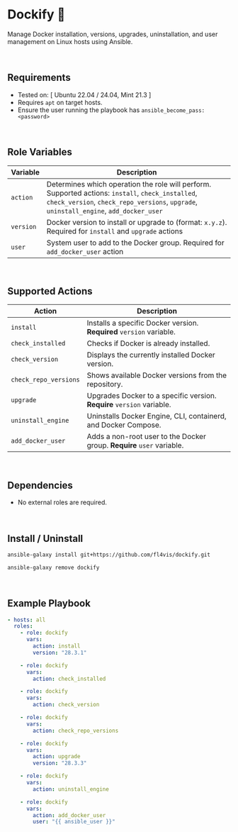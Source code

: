# Dockify 🐋

Manage Docker installation, versions, upgrades, uninstallation, and user management on Linux hosts using Ansible.

<br>

## Requirements

- Tested on: [ Ubuntu 22.04 / 24.04, Mint 21.3 ]
- Requires `apt` on target hosts.
- Ensure the user running the playbook has `ansible_become_pass:<password>` 

<br>

## Role Variables

| Variable | Description |
|----------|-------------|
| `action` | Determines which operation the role will perform. Supported actions: `install`, `check_installed`, `check_version`, `check_repo_versions`, `upgrade`, `uninstall_engine`, `add_docker_user` |
| `version` | Docker version to install or upgrade to (format: `x.y.z`). Required for `install` and `upgrade` actions | 
| `user` | System user to add to the Docker group. Required for `add_docker_user` action | 

<br>

## Supported Actions

| Action | Description |
|--------|-------------|
| `install` | Installs a specific Docker version. **Required** `version` variable. |
| `check_installed` | Checks if Docker is already installed. |
| `check_version` | Displays the currently installed Docker version. |
| `check_repo_versions` | Shows available Docker versions from the repository. |
| `upgrade` | Upgrades Docker to a specific version. **Require** `version` variable. |
| `uninstall_engine` | Uninstalls Docker Engine, CLI, containerd, and Docker Compose. |
| `add_docker_user` | Adds a non-root user to the Docker group. **Require** `user` variable. |

<br>

## Dependencies

- No external roles are required.

<br>

## Install / Uninstall

```bash
ansible-galaxy install git+https://github.com/fl4vis/dockify.git

ansible-galaxy remove dockify
```

<br>

## Example Playbook

```yaml
- hosts: all
  roles:
    - role: dockify
      vars:
        action: install
        version: "28.3.1"

    - role: dockify
      vars:
        action: check_installed

    - role: dockify
      vars:
        action: check_version

    - role: dockify
      vars:
        action: check_repo_versions

    - role: dockify
      vars:
        action: upgrade
        version: "28.3.3"

    - role: dockify
      vars:
        action: uninstall_engine

    - role: dockify
      vars:
        action: add_docker_user
        user: "{{ ansible_user }}"
```
